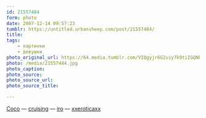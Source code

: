 ```yaml
---
id: 21557484
form: photo
date: 2007-12-14 09:57:23
tumblr: https://untitled.urbansheep.com/post/21557484/
title:
tags:
    - картинки
    - девушки
photo_original_url: https://64.media.tumblr.com/VIQgyjr6G2uiy7k9tiIGQNbv_1280.jpg
photo: /media/21557484.jpg
photo_caption: 
photo_source:
photo_source_url:
photo_source_title:

---
```


<p><a href="http://community.livejournal.com/ontd_fashinfags/199014.html">Coco</a> — <a href="http://cruising.tumblr.com/">cruising</a> — <a href="http://iro.tumblr.com/">iro</a> — <a href="http://xxeroticaxx.tumblr.com/">xxeroticaxx</a></p>
